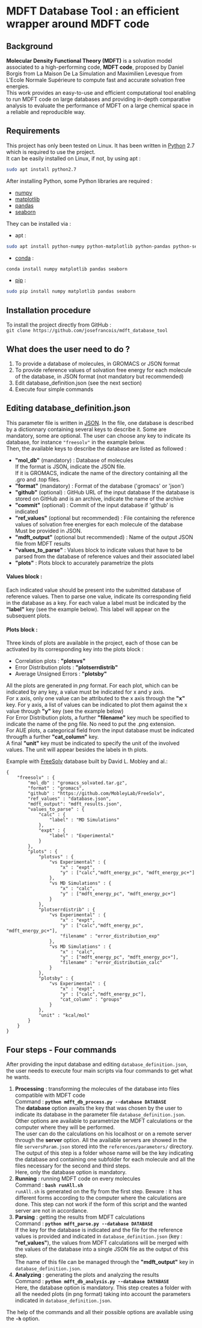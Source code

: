 # MDFT Database Tool : an efficient wrapper around MDFT code
## Background
**Molecular Density Functional Theory (MDFT)** is a solvation model associated to a high-performing code, **MDFT code**, proposed by Daniel Borgis from La Maison De La Simulation and Maximilien Levesque from L'Ecole Normale Supérieure to compute fast and accurate solvation free energies.\
This work provides an easy-to-use and efficient computational tool enabling to run MDFT code on large databases and providing in-depth comparative analysis to evaluate the performance of MDFT on a large chemical space in a reliable and reproducible way.
## Requirements
This project has only been tested on Linux. It has been written in [Python](https://www.python.org/) 2.7 which is required to use the project. \
It can be easily installed on Linux, if not, by using apt : 
```bash
sudo apt install python2.7
```
After installing Python, some Python libraries are required :
- [numpy](http://www.numpy.org/)
- [matplotlib](https://matplotlib.org/)
- [pandas](http://pandas.pydata.org/)
- [seaborn](https://seaborn.pydata.org/)

They can be installed via :
- apt :
```bash
sudo apt install python-numpy python-matplotlib python-pandas python-seaborn
```
- [conda](https://conda.io/docs/download.html) :  
```bash
conda install numpy matplotlib pandas seaborn
```
- [pip](https://pip.pypa.io/en/stable/installing/)  : 
```bash
sudo pip install numpy matplotlib pandas seaborn
```  


## Installation procedure
To install the project directly from GitHub :\
`git clone https://github.com/josefrancois/mdft_database_tool`

## What does the user need to do ?
1. To provide a database of molecules, in GROMACS or JSON format
2. To provide reference values of solvation free energy for each molecule of the database, in JSON format (not mandatory but recommended)
3. Edit database_definition.json (see the next section)
4. Execute four simple commands

## Editing database_definition.json
This parameter file is written in [JSON](https://fr.wikipedia.org/wiki/JavaScript_Object_Notation). 
In the file, one database is described by a dictionnary containing several keys to describe it. Some are mandatory, some are optional. The user can choose any key to indicate its database, for instance `"freesolv"` in the example below.\
Then, the available keys to describe the database are listed as followed :
- **"mol_db"** (mandatory) : Database of molecules\
  If the format is JSON, indicate the JSON file.\
  If it is GROMACS, indicate the name of the directory containing all the .gro and .top files.
- **"format"** (mandatory) : Format of the database ('gromacs' or 'json')
- **"github"** (optional) : GitHub URL of the input database
If the database is stored on GitHub and is an archive, indicate the name of the archive
- **"commit"** (optional) : Commit of the input database if 'github' is indicated
- **"ref_values"** (optional but recommended) : File containing the reference values of solvation free energies for each molecule of the database\
  Must be provided in JSON.
- **"mdft_output"** (optional but recommended) : Name of the output JSON file from MDFT results
- **"values_to_parse"** : Values block to indicate values that have to be parsed from the database of reference values and their associated label 
- **"plots"** : Plots block to accurately parametrize the plots

#### Values block :
Each indicated value should be present into the submitted database of reference values. Then to parse one value, indicate its corresponding field in the database as a key. For each value a label must be indicated by the **"label"** key (see the example below). This label will appear on the subsequent plots.

#### Plots block :
Three kinds of plots are available in the project, each of those can be activated by its corresponding key into the plots block :
- Correlation plots : **"plotsvs"**
- Error Distribution plots : **"plotserrdistrib"**
- Average Unsigned Errors : **"plotsby"**

All the plots are generated in *png* format.
For each plot, which can be indicated by any key, a value must be indicated for x and y axis.\
For x axis, only one value can be attributed to the x axis through the **"x"** key. For y axis, a list of values can be indicated to plot them against the x value through **"y"** key (see the example below)\
For Error Distribution plots, a further **"filename"** key much be specified to indicate the name of the png file. No need to put the .png extension.\
For AUE plots, a categorical field from the input database must be indicated througfh a further **"cat_column"** key.\
A final **"unit"** key must be indicated to specify the unit of the involved values. The unit will appear besides the labels in th plots.

Example with [FreeSolv](https://github.com/MobleyLab/FreeSolv) database built by David L. Mobley and al.:
```
{
    "freesolv" : {                          
        "mol_db" : "gromacs_solvated.tar.gz", 
        "format" : "gromacs",
        "github" : "https://github.com/MobleyLab/FreeSolv",
        "ref_values" : "database.json",
        "mdft_output": "mdft_results.json",
        "values_to_parse" : {
            "calc" : {
                "label" : "MD Simulations"
            },
            "expt" : {
                "label" : "Experimental"
            }
        },
        "plots" : {
            "plotsvs" : {
                "vs Experimental" : {
                    "x" : "expt",
                    "y" : ["calc","mdft_energy_pc", "mdft_energy_pc+"]
                },
                "vs MD Simulations" : {
                    "x" : "calc",
                    "y" : ["mdft_energy_pc", "mdft_energy_pc+"]
                }
            },
            "plotserrdistrib" : {
                "vs Experimental" : {
                    "x" : "expt",
                    "y" : ["calc","mdft_energy_pc", "mdft_energy_pc+"],
                    "filename" : "error_distribution_exp"
                },
                "vs MD Simulations" : {
                    "x" : "calc",
                    "y" : ["mdft_energy_pc", "mdft_energy_pc+"],
                    "filename" : "error_distribution_calc"
                }
            },
            "plotsby" : {
                "vs Experimental" : {
                    "x" : "expt",
                    "y" : ["calc","mdft_energy_pc"],
                    "cat_column" : "groups"
                }
            },
            "unit" : "kcal/mol"
        }
    }
}
```
## Four steps - Four commands
After providing the input database and editing `database_definition.json`, the user needs to execute four main scripts via four commands to get what he wants.
1) **Processing** : transforming the molecules of the database into files compatible with MDFT code\
Command : **`python mdft_db_process.py --database DATABASE`**\
The **database** option awaits the key that was chosen by the user to indicate its database in the parameter file `database_definition.json`.\
Other options are available to parametrize the MDFT calculations or the computer where they will be performed.\
The user can do the calculations on his localhost or on a remote server through the **server** option. All the available servers are showed in the file `serversParam.json` stored into the `references/parameters/` directory.\
The output of this step is a folder whose name will be the key indicating the database and containing one subfolder for each molecule and all the files necessary for the second and third steps.\
Here, only the database option is mandatory. 
2) **Running** : running MDFT code on every molecules\
Command : **`bash runAll.sh`**\
`runAll.sh` is generated on the fly from the first step. Beware : it has different forms according to the computer where the calculations are done. This step can not work if the form of this script and the wanted server are not in accordance.
3) **Parsing** : getting the results from MDFT calculations\
Command : **`python mdft_parse.py --database DATABASE`**\
If the key for the database is indicated and the file for the reference values is provided and indicated in `database_definition.json` (key : **"ref_values"**), the values from MDFT calculations will be merged with the values of the database into a single JSON file as the output of this step.\
The name of this file can be managed through the **"mdft_output"** key in `database_definition.json`.
4) **Analyzing** : generating the plots and analyzing the results\
Command : **`python mdft_db_analysis.py --database DATABASE`**\
Here, the database option is mandatory. This step creates a folder with all the needed plots (in png format) taking into account the parameters indicated in `database_definition.json`.

The help of the commands and all their possible options are available using the **`-h`** option.
